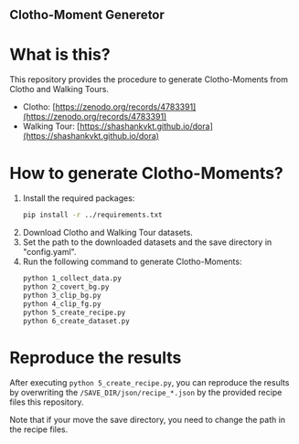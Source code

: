 ## Clotho-Moment Generetor
# What is this?
This repository provides the procedure to generate Clotho-Moments from Clotho and Walking Tours.
- Clotho: [https://zenodo.org/records/4783391](https://zenodo.org/records/4783391)
- Walking Tour: [https://shashankvkt.github.io/dora](https://shashankvkt.github.io/dora)

# How to generate Clotho-Moments?
1. Install the required packages:
    ```bash
    pip install -r ../requirements.txt
    ```
1. Download Clotho and Walking Tour datasets.
2. Set the path to the downloaded datasets and the save directory in "config.yaml".
3. Run the following command to generate Clotho-Moments:
    ```bash
    python 1_collect_data.py
    python 2_covert_bg.py
    python 3_clip_bg.py
    python 4_clip_fg.py
    python 5_create_recipe.py
    python 6_create_dataset.py
    ```

# Reproduce the results
After executing `python 5_create_recipe.py`, you can reproduce the results by overwriting the `/SAVE_DIR/json/recipe_*.json` by the provided recipe files this repository.

Note that if your move the save directory, you need to change the path in the recipe files.
